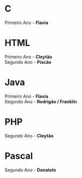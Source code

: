 # C

Primeiro Ano - <b> Flavia </b>

# HTML

Primeiro Ano - <b> Cleytão </b> <br>
Segundo Ano - <b> Piscão </b> 

# Java

Primeiro Ano - <b> Flavia </b> <br> 
Segundo Ano - <b> Rodrigão / Franklin </b>

# PHP

Segundo Ano - <b> Cleytão </b>

# Pascal

Segundo Ano - <b> Donatelo </b>


